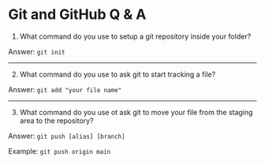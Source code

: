# Git and GitHub Q & A 

1. What command do you use to setup a git repository inside your folder?

Answer: `git init`


---
2. What command do you use to ask git to start tracking a file?

Answer: `git add "your file name"`

---
3. What command do you use ot ask git to move your file from the staging area to the repository?

Answer: `git push [alias] [branch]`

Example: `git push origin main`

